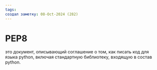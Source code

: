 ```yaml
---
tags: 
создал заметку: 08-Oct-2024 (282)
---
```

# PEP8
это документ, описывающий соглашение о том, как писать код для языка python, включая стандартную библиотеку, входящую в состав python.